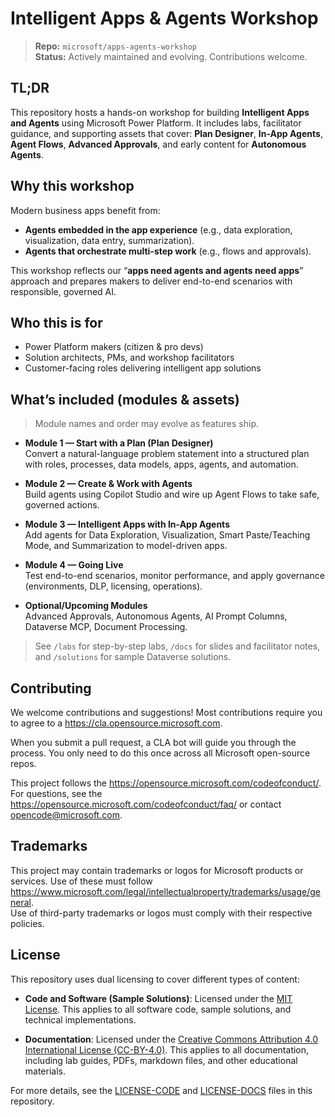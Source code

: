 # Intelligent Apps & Agents Workshop

> **Repo:** `microsoft/apps-agents-workshop`  
> **Status:** Actively maintained and evolving. Contributions welcome.

## TL;DR

This repository hosts a hands-on workshop for building **Intelligent Apps and Agents** using Microsoft Power Platform. It includes labs, facilitator guidance, and supporting assets that cover: **Plan Designer**, **In-App Agents**, **Agent Flows**, **Advanced Approvals**, and early content for **Autonomous Agents**.

## Why this workshop

Modern business apps benefit from:

- **Agents embedded in the app experience** (e.g., data exploration, visualization, data entry, summarization).
- **Agents that orchestrate multi-step work** (e.g., flows and approvals).

This workshop reflects our “**apps need agents and agents need apps**” approach and prepares makers to deliver end-to-end scenarios with responsible, governed AI.

## Who this is for

- Power Platform makers (citizen & pro devs)  
- Solution architects, PMs, and workshop facilitators  
- Customer-facing roles delivering intelligent app solutions

## What’s included (modules & assets)

> Module names and order may evolve as features ship.

- **Module 1 — Start with a Plan (Plan Designer)**  
  Convert a natural-language problem statement into a structured plan with roles, processes, data models, apps, agents, and automation.

- **Module 2 — Create & Work with Agents**  
  Build agents using Copilot Studio and wire up Agent Flows to take safe, governed actions.

- **Module 3 — Intelligent Apps with In-App Agents**  
  Add agents for Data Exploration, Visualization, Smart Paste/Teaching Mode, and Summarization to model-driven apps.

- **Module 4 — Going Live**  
  Test end-to-end scenarios, monitor performance, and apply governance (environments, DLP, licensing, operations).

- **Optional/Upcoming Modules**  
  Advanced Approvals, Autonomous Agents, AI Prompt Columns, Dataverse MCP, Document Processing.

> See `/labs` for step-by-step labs, `/docs` for slides and facilitator notes, and `/solutions` for sample Dataverse solutions.

## Contributing

We welcome contributions and suggestions! Most contributions require you to agree to a https://cla.opensource.microsoft.com.

When you submit a pull request, a CLA bot will guide you through the process. You only need to do this once across all Microsoft open-source repos.

This project follows the https://opensource.microsoft.com/codeofconduct/.  
For questions, see the https://opensource.microsoft.com/codeofconduct/faq/ or contact opencode@microsoft.com.

## Trademarks

This project may contain trademarks or logos for Microsoft products or services. Use of these must follow https://www.microsoft.com/legal/intellectualproperty/trademarks/usage/general.  
Use of third-party trademarks or logos must comply with their respective policies.

## License

This repository uses dual licensing to cover different types of content:

- **Code and Software (Sample Solutions)**: Licensed under the [MIT License](LICENSE-CODE). This applies to all software code, sample solutions, and technical implementations.

- **Documentation**: Licensed under the [Creative Commons Attribution 4.0 International License (CC-BY-4.0)](LICENSE-DOCS). This applies to all documentation, including lab guides, PDFs, markdown files, and other educational materials.

For more details, see the [LICENSE-CODE](LICENSE-CODE) and [LICENSE-DOCS](LICENSE-DOCS) files in this repository.
